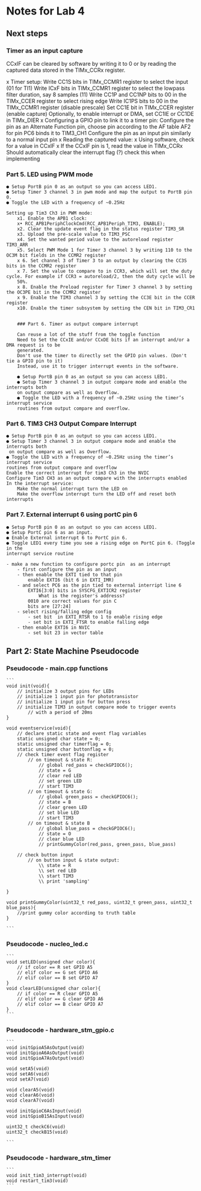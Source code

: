 # Notes for Lab 4

## Next steps



### Timer as an input capture

CCxIF can be cleared by software by writing it to 0 or by reading the captured data stored in the TIMx_CCRx register. 

x Timer setup:
    Write CC1S bits in TIMx_CCMR1 register to select the input (01 for TI1) 
    Write ICxF bits in TIMx_CCMR1 register to select the lowpass filter duration, say 8 samples (11)
    Write CC1P and CC1NP bits to 00 in the TIMx_CCER register to select rising edge
    Write IC1PS bits to 00 in the TIMx_CCMR1 register (disable prescale)
    Set CC1E bit in TIMx_CCER register (enable capture)
    Optionally, to enable interrupt or DMA, set CC1IE or CC1DE in TIMx_DIER 
x Configuring a GPIO pin to link it to a timer pin:
    Configure the pin as an Alternate Function pin, choose pin according to the AF table
        AF2 for pin PC6 binds it to TIM3_CH1
    Configure the pin as an input pin similarly to a normal input pin
x Reading the captured value:
    x Using software, check for a value in CCxIF
    x If the CCxIF pin is 1, read the value in TIMx_CCRx
        Should automatically clear the interrupt flag (?) check this when implementing

### Part 5. LED using PWM mode
    ● Setup PortB pin 0 as an output so you can access LED1.
    ● Setup Timer 3 channel 3 in pwm mode and map the output to PortB pin 0.
    ● Toggle the LED with a frequency of ~0.25Hz

    Setting up Tim3 Ch3 in PWM mode:
        x1. Enable the APB1 clock:
        x• RCC_APB1PeriphClockCmd(RCC_APB1Periph_TIM3, ENABLE);
        x2. Clear the update event flag in the status register TIM3_SR
        x3. Upload the pre-scale value to TIM3_PSC
        x4. Set the wanted period value to the autoreload register TIM3_ARR
        x5. Select PWM Mode 1 for Timer 3 channel 3 by writing 110 to the OC3M bit fields in the CCMR2 register
        x 6. Set channel 3 of Timer 3 to an output by clearing the CC3S bits in the CCMR2 register
        x 7. Set the value to compare to in CCR3, which will set the duty cycle. For example if CCR3 = autoreload/2, then the duty cycle will be
        50%.
        x 8. Enable the Preload register for Timer 3 channel 3 by setting the OC3PE bit in the CCMR2 register
        x 9. Enable the TIM3 channel 3 by setting the CC3E bit in the CCER register
        x10. Enable the timer subsystem by setting the CEN bit in TIM3_CR1


        ### Part 6. Timer as output compare interrupt

        Can reuse a lot of the stuff from the toggle function
        Need to Set the CCxIE and/or CCxDE bits if an interrupt and/or a DMA request is to be
        generated.
        Don't use the timer to directly set the GPIO pin values. (Don't tie a GPIO pin to it)
        Instead, use it to trigger interrupt events in the software.

        ● Setup PortB pin 0 as an output so you can access LED1.
        ● Setup Timer 3 channel 3 in output compare mode and enable the interrupts both
        on output compare as well as Overflow.
        ● Toggle the LED with a frequency of ~0.25Hz using the timer’s interrupt service
        routines from output compare and overflow.

### Part 6. TIM3 CH3 Output Compare Interrupt
    ● Setup PortB pin 0 as an output so you can access LED1.
    ● Setup Timer 3 channel 3 in output compare mode and enable the interrupts both
     on output compare as well as Overflow.
    ● Toggle the LED with a frequency of ~0.25Hz using the timer’s interrupt service
    routines from output compare and overflow
    Enable the correct interrupt for tim3 Ch3 in the NVIC
    Configure Tim3 CH3 as an output compare with the interrupts enabled 
    In the interrupt service: 
        Make the normal interrupt turn the LED on
        Make the overflow interrupt turn the LED off and reset both interrupts 

### Part 7. External interrupt 6 using portC pin 6
    ● Setup PortB pin 0 as an output so you can access LED1.
    ● Setup PortC pin 6 as an input.
    ● Enable External interrupt 6 to PortC pin 6.
    ● Toggle LED1 every time you see a rising edge on PortC pin 6. (Toggle in the
    interrupt service routine

    - make a new function to configure portc pin  as an interrupt
        - first configure the pin as an input 
        - then enable the EXTI tied to that pin
            enable EXTI6 (bit 6 in EXTI_IMR)
        - and select PC6 as the pin tied to external interript line 6
            EXTI6[3:0] bits in SYSCFG_EXTICR2 register
                What is the register's addresss?
            0010 are correct values for pin C
            bits are [27:24]
        - select rising/falling edge config
            - set bit  in EXTI_RTSR to 1 to enable rising edge
            - set bit in EXTI_FTSR to enable falling edge
        - then enable EXTI6 in NVIC
            - set bit 23 in vector table

## Part 2: State Machine Pseudocode

### Pseudocode - main.cpp functions
    ```
    void init(void){
        // initialize 3 output pins for LEDs
        // initialize 1 input pin for phototransistor
        // initialize 1 input pin for button press
        // initialize TIM3 in output compare mode to trigger events
            // with a period of 20ms
    }

    void eventservice(void){
        // declare static state and event flag variables
        static unsigned char state = 0;
        static unsigned char timerflag = 0;
        static unsigned char buttonflag = 0;
        // check timer event flag register
            // on timeout & state R:
                // global red_pass = checkGPIOC6();
                // state = G
                // clear red LED
                // set green LED
                // start TIM3
            // on timeout & state G:
                // global green_pass = checkGPIOC6();
                // state = B
                // clear green LED
                // set blue LED
                // start TIM3
            // on timeout & state B
                // global blue_pass = checkGPIOC6();
                // state = O
                // clear blue LED
                // printGummyColor(red_pass, green_pass, blue_pass)
        
        // check button input
            // on button input & state output:
                \\ state = R
                \\ set red LED
                \\ start TIM3 
                \\ print 'sampling'

    }

    void printGummyColor(uint32_t red_pass, uint32_t green_pass, uint32_t blue_pass){
        //print gummy color according to truth table
    }

    ```

### Pseudocode - nucleo_led.c
    ```
    void setLED(unsigned char color){
        // if color == R set GPIO A5
        // elif color == G set GPIO A6
        // elif color == B set GPIO A7
    }
    void clearLED(unsigned char color){
        // if color == R clear GPIO A5
        // elif color == G clear GPIO A6
        // elif color == B clear GPIO A7
    }
    ```

### Pseudocode - hardware_stm_gpio.c
    ```
    void initGpioA5AsOutput(void)
    void initGpioA6AsOutput(void)
    void initGpioA7AsOutput(void)

    void setA5(void)
    void setA6(void)
    void setA7(void)
    
    void clearA5(void)
    void clearA6(void)
    void clearA7(void)

    void initGpioC6AsInput(void)
    void initGpioB15AsInput(void)

    uint32_t checkC6(void)
    uint32_t checkB15(void)

    ```
### Pseudocode - hardware_stm_timer
    ```
    void init_tim3_interrupt(void)
    void restart_tim3(void)
    ```



